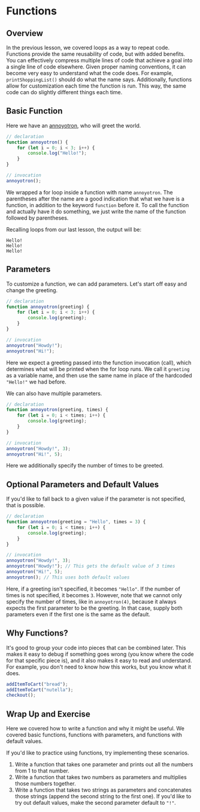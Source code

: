 # Functions

## Overview

In the previous lesson, we covered loops as a way to repeat code.  Functions provide the same reusability of code, but with added benefits.  You can effectively compress multiple lines of code that achieve a goal into a single line of code elsewhere.  Given proper naming conventions, it can become very easy to understand what the code does.  For example, `printShoppingList()` should do what the name says.  Additionally, functions allow for customization each time the function is run.  This way, the same code can do slightly different things each time.

## Basic Function

Here we have an [annoyotron](https://static.wikia.nocookie.net/hearthstone_gamepedia/images/e/ec/Annoy-o-Tron%2812181%29.png/revision/latest?cb=20210525071252), who will greet the world.

```js
// declaration
function annoyotron() {
    for (let i = 0; i < 3; i++) {
        console.log("Hello!");
    }
}

// invocation
annoyotron();
```

We wrapped a for loop inside a function with name `annoyotron`.  The parentheses after the name are a good indication that what we have is a function, in addition to the keyword `function` before it.  To call the function and actually have it do something, we just write the name of the function followed by parentheses.

Recalling loops from our last lesson, the output will be:

```
Hello!
Hello!
Hello!
```

## Parameters

To customize a function, we can add parameters.  Let's start off easy and change the greeting.

```js
// declaration
function annoyotron(greeting) {
    for (let i = 0; i < 3; i++) {
        console.log(greeting);
    }
}

// invocation
annoyotron("Howdy!");
annoyotron("Hi!");
```

Here we expect a greeting passed into the function invocation (call), which determines what will be printed when the for loop runs.  We call it `greeting` as a variable name, and then use the same name in place of the hardcoded `"Hello!"` we had before.

We can also have multiple parameters.

```js
// declaration
function annoyotron(greeting, times) {
    for (let i = 0; i < times; i++) {
        console.log(greeting);
    }
}

// invocation
annoyotron("Howdy!", 3);
annoyotron("Hi!", 5);
```

Here we additionally specify the number of times to be greeted.

## Optional Parameters and Default Values

If you'd like to fall back to a given value if the parameter is not specified, that is possible.

```js
// declaration
function annoyotron(greeting = "Hello", times = 3) {
    for (let i = 0; i < times; i++) {
        console.log(greeting);
    }
}

// invocation
annoyotron("Howdy!", 3);
annoyotron("Howdy!"); // This gets the default value of 3 times
annoyotron("Hi!", 5);
annoyotron(); // This uses both default values
```

Here, if a greeting isn't specified, it becomes `"Hello"`.  If the number of times is not specified, it becomes `3`.  However, note that we cannot only specify the number of times, like in `annoyotron(4)`, because it always expects the first parameter to be the greeting.  In that case, supply both parameters even if the first one is the same as the default.

## Why Functions?

It's good to group your code into pieces that can be combined later.  This makes it easy to debug if something goes wrong (you know where the code for that specific piece is), and it also makes it easy to read and understand.  For example, you don't need to know how this works, but you know what it does.

```js
addItemToCart("bread");
addItemToCart("nutella");
checkout();
```

## Wrap Up and Exercise

Here we covered how to write a function and why it might be useful.  We covered basic functions, functions with parameters, and functions with default values.

If you'd like to practice using functions, try implementing these scenarios.

1. Write a function that takes one parameter and prints out all the numbers from 1 to that number.
2. Write a function that takes two numbers as parameters and multiplies those numbers together.
3. Write a function that takes two strings as parameters and concatenates those strings (append the second string to the first one).  If you'd like to try out default values, make the second parameter default to `"!"`.
